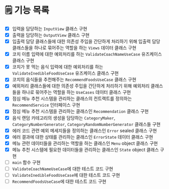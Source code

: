# 🗒️ 기능 목록
- [X] 입력을 담당하는 `InputView` 클래스 구현
- [X] 출력을 담당하는 `OutputView` 클래스 구현
- [X] 입출력 담당 클래스들에 대한 의존성 주입을 간단하게 처리하기 위해 입출력 담당 클래스들을 하나로 묶어주는 역할을 하는 `Views` 데이터 클래스 구현
- [X] 코치 이름 입력에 대한 예외처리를 하는 `ValidateCoachNameUseCase` 유즈케이스 클래스 구현
- [X] 코치가 못 먹는 음식 입력에 대한 예외처리를 하는 `ValidateInedibleFoodUseCase` 유즈케이스 클래스 구현
- [X] 코치의 음식들을 추천해주는 `RecommendFoodsUseCase` 클래스 구현
- [X] 예외처리 클래스들에 대한 의존성 주입을 간단하게 처리하기 위해 예외처리 클래스들을 하나로 묶어주는 역할을 하는 `UseCases` 데이터 클래스 구현
- [X] 점심 메뉴 추천 시스템을 관리하는 클래스의 컨트랙트를 정의하는 `RecommendService` 인터페이스 구현
- [X] 점심 메뉴 추천 시스템을 관리하는 클래스인 `Recommendation` 클래스 구현
- [X] 음식 랜덤 카테고리의 생성을 담당하는 `CategoryMaker`, `CategoryNumberGenerator`, `CategoryRandomNumberGenerator` 클래스들 구현
- [X] 에러 코드 관련 예외 메세지들을 정의하는 클래스인 `Error` sealed 클래스 구현
- [X] 에러 결과에 대한 상태를 관리하는 클래스인 `ErrorState` 데이터 클래스 구현
- [X] 메뉴 관련 데이터들을 관리하는 역할을 하는 클래스인 `Menu` object 클래스 구현
- [X] 메뉴 추천 시스템에 필요한 데이터들을 관리하는 클래스인 `State` object 클래스 구현
- [ ] `main` 함수 구현
- [ ] `ValidateCoachNameUseCase`에 대한 테스트 코드 구현
- [ ] `ValidateInedibleFoodUseCase`에 대한 테스트 코드 구현
- [ ] `RecommendFoodsUseCase`에 대한 테스트 코드 구현